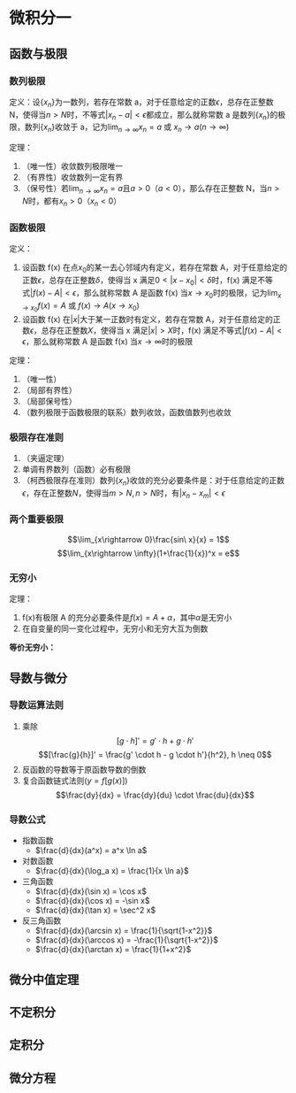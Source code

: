 # 微积分一
## 函数与极限
### 数列极限
定义：设{$x_n$}为一数列，若存在常数 a，对于任意给定的正数$\epsilon$，总存在正整数 N，使得当$n > N$时，不等式$|x_n-a| < \epsilon$都成立，那么就称常数 a 是数列{$x_n$}的极限，数列{$x_n$}收敛于 a，记为$\lim_{n\rightarrow\infty}x_n = a$ 或 $x_n\rightarrow a(n\rightarrow\infty)$

定理：
1. （唯一性）收敛数列极限唯一
2. （有界性）收敛数列一定有界
3. （保号性）若$\lim_{n\rightarrow\infty}x_n = a$且$a>0$（$a<0$），那么存在正整数 N，当$n > N$时，都有$x_n>0$（$x_n<0$）

### 函数极限
定义：
1. 设函数 f(x) 在点$x_0$的某一去心邻域内有定义，若存在常数 A，对于任意给定的正数$\epsilon$，总存在正整数$\delta$，使得当 x 满足$0<|x-x_0|<\delta$时，f(x) 满足不等式$|f(x)-A| < \epsilon$，那么就称常数 A 是函数 f(x) 当$x\rightarrow x_0$时的极限，记为$\lim_{x\rightarrow x_0}f(x) = A$ 或 $f(x)\rightarrow A(x\rightarrow x_0)$
2. 设函数 f(x) 在$|x|$大于某一正数时有定义，若存在常数 A，对于任意给定的正数$\epsilon$，总存在正整数$X$，使得当 x 满足$|x|>X$时，f(x) 满足不等式$|f(x)-A| < \epsilon$，那么就称常数 A 是函数 f(x) 当$x\rightarrow \infty$时的极限

定理：
1. （唯一性）
2. （局部有界性）
3. （局部保号性）
4. （数列极限于函数极限的联系）数列收敛，函数值数列也收敛

### 极限存在准则
1. （夹逼定理）
2. 单调有界数列（函数）必有极限
3. （柯西极限存在准则）数列{$x_n$}收敛的充分必要条件是：对于任意给定的正数$\epsilon$，存在正整数$N$，使得当$m>N, n>N$时，有$|x_n-x_m|<\epsilon$

### 两个重要极限
$$\lim_{x\rightarrow 0}\frac{sin\ x}{x} = 1$$
$$\lim_{x\rightarrow \infty}(1+\frac{1}{x})^x = e$$

### 无穷小
定理：
1. f(x)有极限 A 的充分必要条件是$f(x) = A + \alpha$，其中$\alpha$是无穷小
2. 在自变量的同一变化过程中，无穷小和无穷大互为倒数

**等价无穷小：**

## 导数与微分
### 导数运算法则
1. 乘除
$$[g \cdot h]' = g' \cdot h + g \cdot h'$$
$$[\frac{g}{h}]' = \frac{g' \cdot h - g \cdot h'}{h^2}, h \neq 0$$
2. 反函数的导数等于原函数导数的倒数
3. 复合函数链式法则$(y=f[g(x)])$
$$\frac{dy}{dx} = \frac{dy}{du} \cdot \frac{du}{dx}$$

### 导数公式
- 指数函数
  - $\frac{d}{dx}(a^x) = a^x \ln a$
- 对数函数
  - $\frac{d}{dx}(\log_a x) = \frac{1}{x \ln a}$
- 三角函数
  - $\frac{d}{dx}(\sin x) = \cos x$
  - $\frac{d}{dx}(\cos x) = -\sin x$
  - $\frac{d}{dx}(\tan x) = \sec^2 x$
- 反三角函数
  - $\frac{d}{dx}(\arcsin x) = \frac{1}{\sqrt{1-x^2}}$
  - $\frac{d}{dx}(\arccos x) = -\frac{1}{\sqrt{1-x^2}}$
  - $\frac{d}{dx}(\arctan x) = \frac{1}{1+x^2}$


## 微分中值定理

## 不定积分

## 定积分

## 微分方程

## 